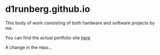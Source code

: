 # d1runberg.github.io

This body of work consisting of both hardware and software projects by me.

You can find the actual portfolio site [here](http://d1runberg,github,io)

A change in the repo...

